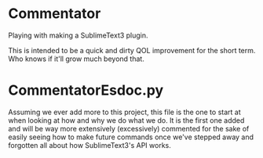 # Commentator

Playing with making a SublimeText3 plugin.

This is intended to be a quick and dirty QOL improvement for the short term. Who knows if it'll grow much beyond that.

# CommentatorEsdoc.py
Assuming we ever add more to this project, this file is the one to start at when looking at how and why we do what we
do. It is the first one added and will be way more extensively (excessively) commented for the sake of easily seeing
how to make future commands once we've stepped away and forgotten all about how SublimeText3's API works.

